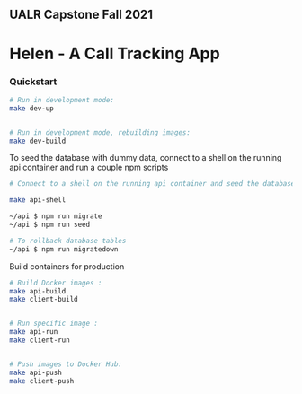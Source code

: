 ## UALR Capstone Fall 2021

# Helen - A Call Tracking App

### Quickstart

```bash
# Run in development mode:
make dev-up


# Run in development mode, rebuilding images:
make dev-build
```

To seed the database with dummy data, connect to a shell on the running api container and run a couple npm scripts

```bash
# Connect to a shell on the running api container and seed the database with dummy data

make api-shell

~/api $ npm run migrate
~/api $ npm run seed

# To rollback database tables
~/api $ npm run migratedown
```

Build containers for production

```bash
# Build Docker images :
make api-build
make client-build


# Run specific image :
make api-run
make client-run


# Push images to Docker Hub:
make api-push
make client-push
```

